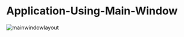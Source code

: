 # Application-Using-Main-Window
![mainwindowlayout](https://user-images.githubusercontent.com/85891554/146638032-65831a11-f57a-4125-8a42-36038506448e.png)
